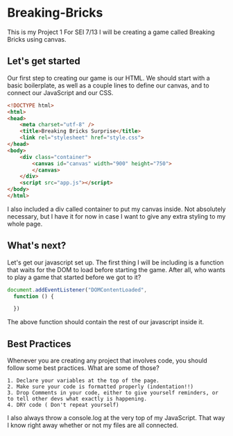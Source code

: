 # Breaking-Bricks
This is my Project 1 For SEI 7/13
I will be creating a game called Breaking Bricks using canvas.


## Let's get started

Our first step to creating our game is our HTML. We should start with a basic boilerplate, as well as a couple lines to define our canvas, and to connect our JavaScript and our CSS.

```html
<!DOCTYPE html>
<html>
<head>
    <meta charset="utf-8" />
    <title>Breaking Bricks Surprise</title>
    <link rel="stylesheet" href="style.css">
</head>
<body>
    <div class="container">
        <canvas id="canvas" width="900" height="750">
        </canvas>  
    </div>
    <script src="app.js"></script>
</body>
</html>

```

I also included a div called container to put my canvas inside. Not absolutely necessary, but I have it for now in case I want to give any extra styling to my whole page.



## What's next?

Let's get our javascript set up. The first thing I will be including is a function that waits for the DOM to load before starting the game. After all, who wants to play a game that started before we got to it?

```javascript
document.addEventListener("DOMContentLoaded",
  function () {

  })

```

The above function should contain the rest of our javascript inside it.

## Best Practices

Whenever you are creating any project that involves code, you should follow some best practices. What are some of those?
    
    1. Declare your variables at the top of the page.
    2. Make sure your code is formatted properly (indentation!!)
    3. Drop Comments in your code, either to give yourself reminders, or to tell other devs what exactly is happening.
    4. DRY code ( Don't repeat yourself)

I also always throw a console.log at the very top of my JavaScript. That way I know right away whether or not my files are all connected.